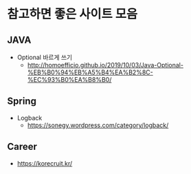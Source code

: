 # 참고하면 좋은 사이트 모음

## JAVA

- Optional 바르게 쓰기
  - http://homoefficio.github.io/2019/10/03/Java-Optional-%EB%B0%94%EB%A5%B4%EA%B2%8C-%EC%93%B0%EA%B8%B0/

## Spring

- Logback
  - https://sonegy.wordpress.com/category/logback/

## Career

- https://korecruit.kr/